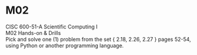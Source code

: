 # M02
CISC 600-51-A Scientific Computing I  
M02 Hands-on & Drills  
Pick and solve one (1) problem from the set { 2.18, 2.26, 2.27 } pages 52-54, using Python or another programming language.
